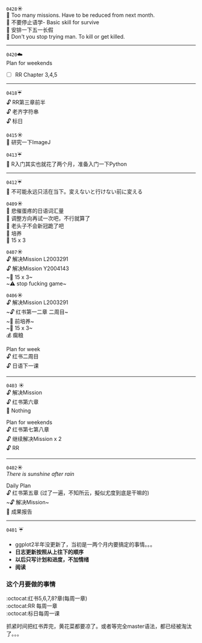 
``0428``:sunny:  
:memo: Too many missions. Have to be reduced from next month.  
:memo: 不要停止语学- Basic skill for survive  
:memo: 安排一下五一长假  
:memo: Don't you stop trying man.  To kill or get killed.  

---- 

``0420``:cloud:  
Plan for weekends  

- [ ] RR Chapter 3,4,5





----
``0418``:umbrella:   
:unlock: RR第三章前半  
:unlock: 老齐字符串  
:unlock: 标日  


``0415``:sunny:  
:memo: 研究一下ImageJ  



``0413``:umbrella:  
:memo: R入门其实也就花了两个月，准备入门一下Python

----
``0412``:umbrella:  
:memo: 不可能永远只活在当下。変えないと行けない前に変える  


``0409``:sunny:  
:memo: 悲催蛋疼的日语词汇量   
:memo: 调整方向再试一次吧，不行就算了   
:memo: 老头子不会新冠跪了吧   
:microscope: 培养   
:muscle: 15 x 3  

``0407``:sunny:  
:unlock: 解决Mission L2003291   
:unlock: 解决Mission Y2004143  
~:muscle: 15 x 3~  
~:warning: stop fucking game~  


``0406``:sunny:  
:unlock: 解决Mission L2003291  
~:unlock: 红书第一二章 二周目~  
~:microscope: 前培养~    
~:muscle: 15 x 3~  
:moneybag: 瘸粮  

Plan for week  
:unlock: 红书二周目  
:unlock: 日语下一课

----
``0403`` :sunny:  
:unlock: 解决Mission  
:unlock: 红书第六章  
:briefcase: Nothing

Plan for weekends  
:unlock: 红书第七第八章  
:unlock: 继续解决Mission x 2  
:unlock: RR  

----
``0402``:sunny:  
*There is sunshine after rain*

Daily Plan  
:unlock: 红书第五章  (过了一遍，不知所云，擬似尤度到底是干嘛的)  
~:unlock: 解决Mission~  
:briefcase: 成果报告

---
``0401`` :umbrella:  
- ggplot2半年没更新了，当初是一两个月内要搞定的事情。。。
- **日志更新按照从上往下的顺序**
- **以后只写计划和进度，不加情绪**
- **阅读**

### 这个月要做的事情  
:octocat:红书5,6,7,8?章(每周一章)  
:octocat:RR 每周一章  
:octocat:标日每周一课

 抓紧时间把红书弄完，黄花菜都要凉了。或者等完全master语法，都已经被淘汰了。。。
